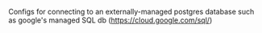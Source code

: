 Configs for connecting to an externally-managed postgres database
such as google's managed SQL db (https://cloud.google.com/sql/)
